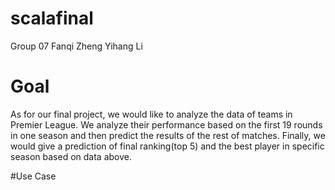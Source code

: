 # scalafinal
Group 07
Fanqi Zheng Yihang Li


# Goal
As for our final project, we would like to analyze the data of teams in Premier League.
We analyze their performance based on the first 19 rounds in one season and then predict the results of the rest of matches.
Finally, we would give a prediction of final ranking(top 5) and the best player in specific season based on data above.

#Use Case
